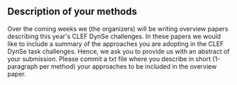 ## Description of your methods

Over the coming weeks we (the organizers) will be writing overview papers describing this year's CLEF DynSe challenges. In these papers we would like to include a summary of the approaches you are adopting in the CLEF DynSe task challenges. Hence, we ask you to provide us with an abstract of your submission. Please commit a txt file where you describe in short (1-paragraph per method) your approaches to be included in the overview paper.